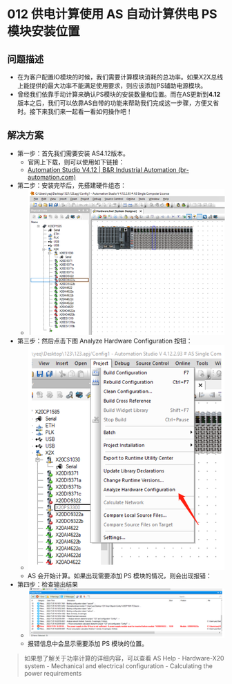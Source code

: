 # 012 供电计算使用 AS 自动计算供电 PS 模块安装位置
## 问题描述

- 在为客户配置IO模块的时候，我们需要计算模块消耗的总功率。如果X2X总线上能提供的最大功率不能满足使用要求，则应该添加PS辅助电源模块。
- 曾经我们依靠手动计算来确认PS模块的安装数量和位置。而在AS更新到**4.12**版本之后，我们可以依靠AS自带的功能来帮助我们完成这一步骤，方便又省时。接下来我们来一起看一看如何操作吧！

## 解决方案

- 第一步：首先我们需要安装 AS4.12版本。
    - 官网上下载，则可以使用如下链接：
    - [Automation Studio V4.12 | B&R Industrial Automation (br-automation.com)](https://www.br-automation.com/zh/downloads/software/automation-studio/automation-studio-412/automation-studio-v412/)
- 第二步：安装完毕后，先搭建硬件组态：
    - ![Img](./FILES/012如何使用AS计算PS模块安装位置.md/img-20220726163915.png)
- 第三步：然后点击下图 Analyze Hardware Configuration 按钮：
    - ![Img](./FILES/012如何使用AS计算PS模块安装位置.md/img-20220726163743.png)
    - AS 会开始计算。如果出现需要添加 PS 模块的情况，则会出现报错：
- 第四步：检查输出结果
    - ![Img](./FILES/012如何使用AS计算PS模块安装位置.md/img-20220726163926.png)
    - 报错信息中会显示需要添加 PS 模块的位置。

> 如果想了解关于功率计算的详细内容，可以查看 AS Help - Hardware-X20 system - Mechanical and electrical configuration - Calculating the power requirements